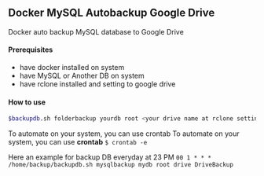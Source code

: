 ## Docker MySQL Autobackup Google Drive
Docker auto backup MySQL database to Google Drive

#### Prerequisites
- have docker installed on system
- have MySQL or Another DB on system
- have rclone installed and setting to google drive

#### How to use
```bash
$backupdb.sh folderbackup yourdb root <your drive name at rclone setting> yourdrivebackup
```
To automate on your system, you can use crontab
To automate on your system, you can use **crontab**
`$ crontab -e`

Here an example for backup DB everyday at 23 PM
`00 1 * * *      /home/backup/backupdb.sh mysqlbackup mydb root drive DriveBackup`
